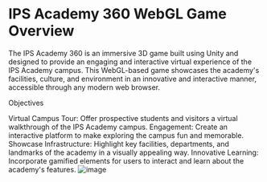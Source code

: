 # IPS Academy 360 WebGL Game Overview

The IPS Academy 360 is an immersive 3D game built using Unity and designed to provide an engaging and interactive virtual experience of the IPS Academy campus. This WebGL-based game showcases the academy's facilities, culture, and environment in an innovative and interactive manner, accessible through any modern web browser.

Objectives

Virtual Campus Tour: Offer prospective students and visitors a virtual walkthrough of the IPS Academy campus.
Engagement: Create an interactive platform to make exploring the campus fun and memorable.
Showcase Infrastructure: Highlight key facilities, departments, and landmarks of the academy in a visually appealing way.
Innovative Learning: Incorporate gamified elements for users to interact and learn about the academy's features.
![image](https://github.com/user-attachments/assets/77ec29ec-8d9d-43a0-9c03-5e34dc8d0574)

